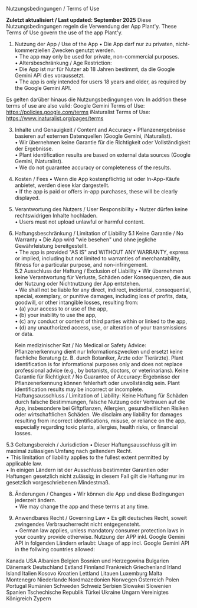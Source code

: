 Nutzungsbedingungen / Terms of Use

**Zuletzt aktualisiert / Last updated: September 2025**
Diese Nutzungsbedingungen regeln die Verwendung der App Plant'y.
These Terms of Use govern the use of the app Plant'y.

1. Nutzung der App / Use of the App
• Die App darf nur zu privaten, nicht-kommerziellen Zwecken genutzt werden.  
• The app may only be used for private, non-commercial purposes.  
• Altersbeschränkung / Age Restriction:  
  • Die App ist nur für Nutzer ab 18 Jahren bestimmt, da die Google Gemini API dies voraussetzt.  
  • The app is only intended for users 18 years and older, as required by the Google Gemini API.

Es gelten darüber hinaus die Nutzungsbedingungen von:
In addition these terms of use are also valid:
  Google Gemini Terms of Use: https://policies.google.com/terms
  iNaturalist Terms of Use: https://www.inaturalist.org/pages/terms

3. Inhalte und Genauigkeit / Content and Accuracy
• Pflanzenergebnisse basieren auf externen Datenquellen (Google Gemini, iNaturalist).  
• Wir übernehmen keine Garantie für die Richtigkeit oder Vollständigkeit der Ergebnisse.  
• Plant identification results are based on external data sources (Google Gemini, iNaturalist).  
• We do not guarantee accuracy or completeness of the results.  

4. Kosten / Fees
• Wenn die App kostenpflichtig ist oder In-App-Käufe anbietet, werden diese klar dargestellt.  
• If the app is paid or offers in-app purchases, these will be clearly displayed.  

5. Verantwortung des Nutzers / User Responsibility
• Nutzer dürfen keine rechtswidrigen Inhalte hochladen.  
• Users must not upload unlawful or harmful content.  

6. Haftungsbeschränkung / Limitation of Liability
5.1 Keine Garantie / No Warranty
• Die App wird "wie besehen" und ohne jegliche Gewährleistung bereitgestellt.  
• The app is provided "AS IS" and WITHOUT ANY WARRANTY, express or implied, including but not limited to warranties of merchantability, fitness for a particular purpose, and non-infringement.  
5.2 Ausschluss der Haftung / Exclusion of Liability
• Wir übernehmen keine Verantwortung für Verluste, Schäden oder Konsequenzen, die aus der Nutzung oder Nichtnutzung der App entstehen.  
• We shall not be liable for any direct, indirect, incidental, consequential, special, exemplary, or punitive damages, including loss of profits, data, goodwill, or other intangible losses, resulting from:  
  • (a) your access to or use of the app,  
  • (b) your inability to use the app,  
  • (c) any conduct or content of third parties within or linked to the app,  
  • (d) any unauthorized access, use, or alteration of your transmissions or data.

    Kein medizinischer Rat / No Medical or Safety Advice: Pflanzenerkennung dient nur Informationszwecken und ersetzt keine fachliche Beratung (z. B. durch Botaniker, Ärzte oder     Tierärzte). Plant identification is for informational purposes only and does not replace professional advice (e.g., by botanists, doctors, or veterinarians). Keine Garantie      für Richtigkeit / No Guarantee of Accuracy: Ergebnisse der Pflanzenerkennung können fehlerhaft oder unvollständig sein. Plant identification results may be incorrect or          incomplete. Haftungsausschluss / Limitation of Liability: Keine Haftung für Schäden durch falsche Bestimmungen, falsche Nutzung oder Vertrauen auf die App, insbesondere bei      Giftpflanzen, Allergien, gesundheitlichen Risiken oder wirtschaftlichen Schäden. We disclaim any liability for damages resulting from incorrect identifications, misuse, or       reliance on the app, especially regarding toxic plants, allergies, health risks, or financial losses.
   
5.3 Geltungsbereich / Jurisdiction
• Dieser Haftungsausschluss gilt im maximal zulässigen Umfang nach geltendem Recht.  
• This limitation of liability applies to the fullest extent permitted by applicable law.  
• In einigen Ländern ist der Ausschluss bestimmter Garantien oder Haftungen gesetzlich nicht zulässig; in diesem Fall gilt die Haftung nur im gesetzlich vorgeschriebenen Mindestmaß.  

8. Änderungen / Changes
• Wir können die App und diese Bedingungen jederzeit ändern.  
• We may change the app and these terms at any time.  

9. Anwendbares Recht / Governing Law
• Es gilt deutsches Recht, soweit zwingendes Verbraucherrecht nicht entgegensteht.  
• German law applies, unless mandatory consumer protection laws in your country provide otherwise.
Nutzung der APP inkl. Google Gemini API in folgenden Ländern erlaubt:
Usage of app incl. Google Gemini API in the follwing countries allowed:

Kanada
USA
Albanien
Belgien
Bosnien und Herzegowina
Bulgarien
Dänemark
Deutschland
Estland
Finnland
Frankreich
Griechenland
Irland
Island
Italien
Kosovo
Kroatien
Lettland
Litauen
Luxemburg
Malta
Montenegro
Niederlande
Nordmazedonien
Norwegen
Österreich
Polen
Portugal
Rumänien
Schweden
Schweiz
Serbien
Slowakei
Slowenien
Spanien
Tschechische Republik
Türkei
Ukraine
Ungarn
Vereinigtes Königreich
Zypern


